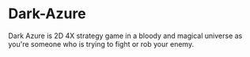 # Dark-Azure
Dark Azure is 2D 4X strategy game in a bloody and magical universe as you're someone who is trying to fight or rob your enemy.

